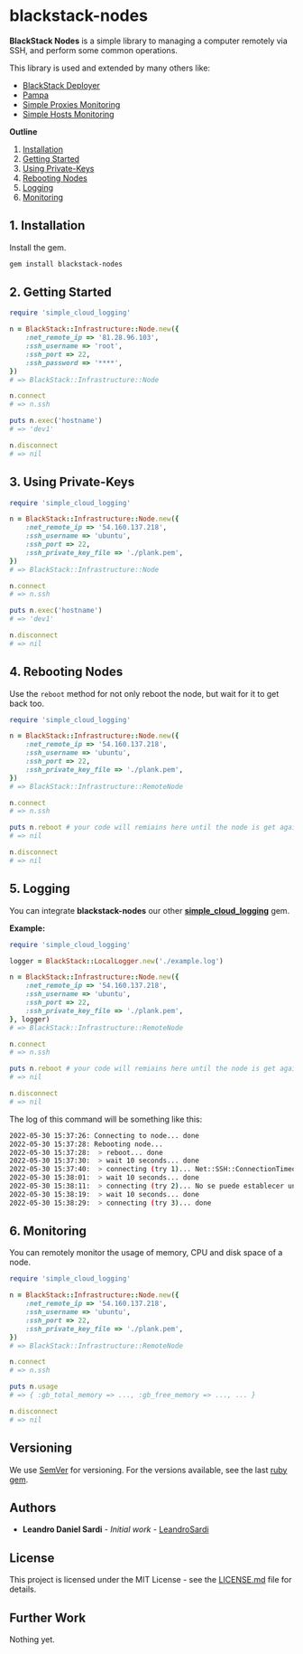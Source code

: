 # blackstack-nodes

**BlackStack Nodes** is a simple library to managing a computer remotely via SSH, and perform some common operations.

This library is used and extended by many others like: 
- [BlackStack Deployer](https://github.com/leandrosardi/blackstack-deployer)
- [Pampa](https://github.com/leandrosardi/pampa)
- [Simple Proxies Monitoring](https://github.com/leandrosardi/simple_proxies_deploying)
- [Simple Hosts Monitoring](https://github.com/leandrosardi/simple_host_monitoring)

**Outline**

1. [Installation](#1-installation)
2. [Getting Started](#2-getting-started)
3. [Using Private-Keys](#3-using-private-keys)
4. [Rebooting Nodes](#4-rebooting-nodes)
5. [Logging](#5-logging)
6. [Monitoring](#6-monitoring)

## 1. Installation

Install the gem.

```bash
gem install blackstack-nodes
```

## 2. Getting Started

```ruby
require 'simple_cloud_logging'

n = BlackStack::Infrastructure::Node.new({
    :net_remote_ip => '81.28.96.103',  
    :ssh_username => 'root',
    :ssh_port => 22,
    :ssh_password => '****',
})
# => BlackStack::Infrastructure::Node

n.connect
# => n.ssh

puts n.exec('hostname')
# => 'dev1'

n.disconnect
# => nil
```

## 3. Using Private-Keys

```ruby
require 'simple_cloud_logging'

n = BlackStack::Infrastructure::Node.new({
    :net_remote_ip => '54.160.137.218',  
    :ssh_username => 'ubuntu',
    :ssh_port => 22,
    :ssh_private_key_file => './plank.pem',
})
# => BlackStack::Infrastructure::Node

n.connect
# => n.ssh

puts n.exec('hostname')
# => 'dev1'

n.disconnect
# => nil
```

## 4. Rebooting Nodes

Use the `reboot` method for not only reboot the node, but wait for it to get back too.

```ruby
require 'simple_cloud_logging'

n = BlackStack::Infrastructure::Node.new({
    :net_remote_ip => '54.160.137.218',  
    :ssh_username => 'ubuntu',
    :ssh_port => 22,
    :ssh_private_key_file => './plank.pem',
})
# => BlackStack::Infrastructure::RemoteNode

n.connect
# => n.ssh

puts n.reboot # your code will remiains here until the node is get again.
# => nil

n.disconnect
# => nil
```

## 5. Logging

You can integrate **blackstack-nodes** our other **[simple_cloud_logging](https://github.com/leandrosardi/simple_cloud_logging)** gem.

**Example:**

```ruby
require 'simple_cloud_logging'

logger = BlackStack::LocalLogger.new('./example.log')

n = BlackStack::Infrastructure::Node.new({
    :net_remote_ip => '54.160.137.218',  
    :ssh_username => 'ubuntu',
    :ssh_port => 22,
    :ssh_private_key_file => './plank.pem',
}, logger)
# => BlackStack::Infrastructure::RemoteNode

n.connect
# => n.ssh

puts n.reboot # your code will remiains here until the node is get again.
# => nil

n.disconnect
# => nil
```

The log of this command will be something like this:

```bash
2022-05-30 15:37:26: Connecting to node... done
2022-05-30 15:37:28: Rebooting node...
2022-05-30 15:37:28:  > reboot... done
2022-05-30 15:37:30:  > wait 10 seconds... done
2022-05-30 15:37:40:  > connecting (try 1)... Net::SSH::ConnectionTimeout
2022-05-30 15:38:01:  > wait 10 seconds... done
2022-05-30 15:38:11:  > connecting (try 2)... No se puede establecer una conexi¾n ya que el equipo de destino deneg¾ expresamente dicha conexi¾n. - connect(2) for 81.28.96.103:22
2022-05-30 15:38:19:  > wait 10 seconds... done
2022-05-30 15:38:29:  > connecting (try 3)... done
```

## 6. Monitoring

You can remotely monitor the usage of memory, CPU and disk space of a node.

```ruby
require 'simple_cloud_logging'

n = BlackStack::Infrastructure::Node.new({
    :net_remote_ip => '54.160.137.218',  
    :ssh_username => 'ubuntu',
    :ssh_port => 22,
    :ssh_private_key_file => './plank.pem',
})
# => BlackStack::Infrastructure::RemoteNode

n.connect
# => n.ssh

puts n.usage
# => { :gb_total_memory => ..., :gb_free_memory => ..., ... }

n.disconnect
# => nil
```

## Versioning

We use [SemVer](http://semver.org/) for versioning. For the versions available, see the last [ruby gem](https://rubygems.org/gems/simple_command_line_parser). 

## Authors

* **Leandro Daniel Sardi** - *Initial work* - [LeandroSardi](https://github.com/leandrosardi)

## License

This project is licensed under the MIT License - see the [LICENSE.md](LICENSE.md) file for details.

## Further Work

Nothing yet.